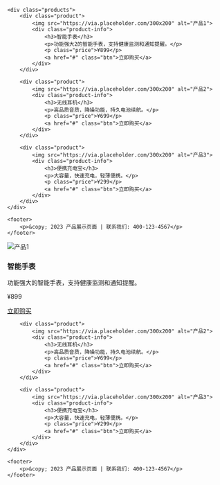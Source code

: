     <div class="products">
        <div class="product">
            <img src="https://via.placeholder.com/300x200" alt="产品1">
            <div class="product-info">
                <h3>智能手表</h3>
                <p>功能强大2的智能手表，支持健康监测和通知提醒。</p>
                <p class="price">¥899</p>
                <a href="#" class="btn">立即购买</a>
            </div>
        </div>
        
        <div class="product">
            <img src="https://via.placeholder.com/300x200" alt="产品2">
            <div class="product-info">
                <h3>无线耳机</h3>
                <p>高品质音质，降噪功能，持久电池续航。</p>
                <p class="price">¥699</p>
                <a href="#" class="btn">立即购买</a>
            </div>
        </div>
        
        <div class="product">
            <img src="https://via.placeholder.com/300x200" alt="产品3">
            <div class="product-info">
                <h3>便携充电宝</h3>
                <p>大容量，快速充电，轻薄便携。</p>
                <p class="price">¥299</p>
                <a href="#" class="btn">立即购买</a>
            </div>
        </div>
    </div>
    
    <footer>
        <p>&copy; 2023 产品展示页面 | 联系我们: 400-123-4567</p>
    </footer>
</div>    <div class="products">
        <div class="product">
            <img src="https://via.placeholder.com/300x200" alt="产品1">
            <div class="product-info">
                <h3>智能手表</h3>
                <p>功能强大的智能手表，支持健康监测和通知提醒。</p>
                <p class="price">¥899</p>
                <a href="#" class="btn">立即购买</a>
            </div>
        </div>
        
        <div class="product">
            <img src="https://via.placeholder.com/300x200" alt="产品2">
            <div class="product-info">
                <h3>无线耳机</h3>
                <p>高品质音质，降噪功能，持久电池续航。</p>
                <p class="price">¥699</p>
                <a href="#" class="btn">立即购买</a>
            </div>
        </div>
        
        <div class="product">
            <img src="https://via.placeholder.com/300x200" alt="产品3">
            <div class="product-info">
                <h3>便携充电宝</h3>
                <p>大容量，快速充电，轻薄便携。</p>
                <p class="price">¥299</p>
                <a href="#" class="btn">立即购买</a>
            </div>
        </div>
    </div>
    
    <footer>
        <p>&copy; 2023 产品展示页面 | 联系我们: 400-123-4567</p>
    </footer>
</div>